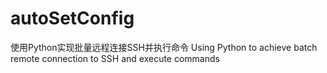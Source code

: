 # autoSetConfig
使用Python实现批量远程连接SSH并执行命令
Using Python to achieve batch remote connection to SSH and execute commands
